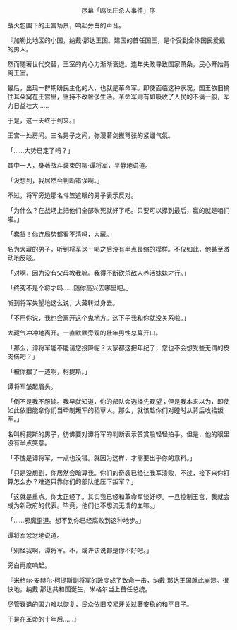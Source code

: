 <p align="center">序幕「鸣凤庄杀人事件」序</p>

战火包围下的王宫场景，响起旁白的声音。

『加勒比地区的小国，纳戴‧那达王国。建国的首任国王，是个受到全体国民爱戴的男人。

然而随著世代交替，王室的向心力渐渐衰退。连年失政导致国家萧条，民心开始背离王室。

最后，出现一群期盼民主化的人，也就是革命军。即使面临这种状况，国王依旧摀住耳朵窝在王宫里，坚持不改奢侈生活。革命军则有如吸收了人民的不满一般，军力日益壮大……

于是，这一天终于到来。』

王宫一处房间。三名男子之间，弥漫著剑拔弩张的紧绷气氛。

「……大势已定了吗？」

其中一人，身著战斗装束的柳‧谭将军，平静地说道。

「没想到，我居然会判断错误啊。」

不过，将军旁边那名斗笠遮眼的男子表示反对。

「为什么？在战场上把他们全部砍死就好了吧。只要可以撑到最后，赢的就是咱们啦。」

「蠢货！你连局势都看不清吗，大藏。」

名为大藏的男子，听到将军这一喝之后没有半点畏缩的模样。不仅如此，他甚至激动地反驳。

「对啊，因为没有父母教我嘛。我得不断砍杀敌人养活妹妹才行。」

「终究不是个将才吗……随你高兴去哪里吧。」

听到将军失望地这么说，大藏转过身去。

「不用你说，我也会离开这个鬼地方。这下子我和你就没关系啦。」

大藏气冲冲地离开。一直默默旁观的壮年男性总算开口。

「那么，谭将军能不能请您投降呢？大家都这把年纪了，您也不会想受些无谓的皮肉伤吧？」

「被你摆了一道啊，柯提斯。」

谭将军皱起眉头。

「倒不是我不服输。我早就知道，你的部队会选择先观望；但是我本来以为，即使如此依旧能拿你们当牵制叛军的稻草人。那么，就该趁你们对瞪时从背后收拾叛军。」

名叫柯提斯的男子，彷佛要对谭将军的判断表示赞赏般轻轻拍手。但是，他的眼里没有半点笑意。

「不愧是谭将军，一点也没错。就因为这样，才需要出乎你的意料。」

「只是没想到，你居然会暗算我。你们的奇袭已经让我军溃败，不过，接下来你打算怎么办？难道只靠你们的部队能压下叛军？」

「这就是重点。你太正经了。其实我已经和革命军谈好啰。一旦控制王宫，我就会成为新政府的代表。毕竟，他们也不想流无谓的血嘛。」

「……邪魔歪道。想不到你已经腐败到这种地步。」

谭将军忿忿地说道。

「别怪我啊，谭将军。不，或许该说都是你不好吧。」

旁白再度响起。

『米格尔‧安赫尔‧柯提斯副将军的政变成了致命一击，纳戴‧那达王国就此崩溃。很快地，纳戴‧那达共和国诞生，米格尔当上首任总统。

尽管衰退的国力难以恢复，民众依旧咬紧牙关过著安稳的和平日子。

于是在革命的十年后……』

